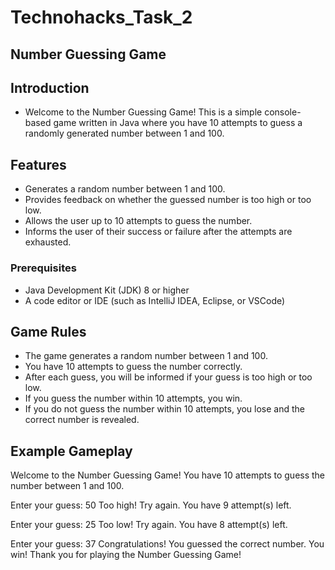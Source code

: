 # Technohacks_Task_2
## Number Guessing Game
## Introduction
- Welcome to the Number Guessing Game! This is a simple console-based game written in Java where you have 10 attempts to guess a randomly generated number between 1 and 100.

## Features
 - Generates a random number between 1 and 100.
 - Provides feedback on whether the guessed number is too high or too low.
 - Allows the user up to 10 attempts to guess the number.
 - Informs the user of their success or failure after the attempts are exhausted.

### Prerequisites

- Java Development Kit (JDK) 8 or higher
- A code editor or IDE (such as IntelliJ IDEA, Eclipse, or VSCode)
  
## Game Rules
 - The game generates a random number between 1 and 100.
 - You have 10 attempts to guess the number correctly.
 - After each guess, you will be informed if your guess is too high or too low.
 - If you guess the number within 10 attempts, you win.
 - If you do not guess the number within 10 attempts, you lose and the correct number is revealed.

## Example Gameplay

Welcome to the Number Guessing Game!
You have 10 attempts to guess the number between 1 and 100.

Enter your guess: 50
Too high! Try again.
You have 9 attempt(s) left.

Enter your guess: 25
Too low! Try again.
You have 8 attempt(s) left.

Enter your guess: 37
Congratulations! You guessed the correct number. You win!
Thank you for playing the Number Guessing Game!

